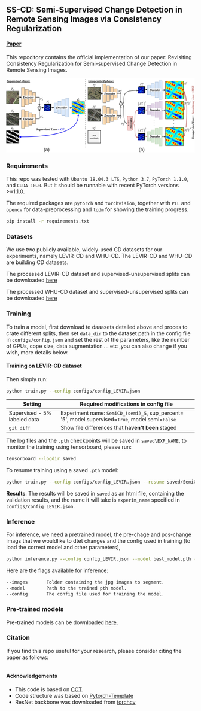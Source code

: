 ## SS-CD: Semi-Supervised Change Detection in Remote Sensing Images via Consistency Regularization

#### [Paper]()

This repocitory contains the official implementation of our paper:  Revisiting Consistency Regularization for Semi-supervised Change Detection in Remote Sensing Images.

<p align="center"><img src="./imgs/method.jpg" width="900"></p>

### Requirements

This repo was tested with `Ubuntu 18.04.3 LTS`, `Python 3.7`, `PyTorch 1.1.0`, and `CUDA 10.0`. But it should be runnable with recent PyTorch versions >=1.1.0.

The required packages are `pytorch` and `torchvision`, together with `PIL` and `opencv` for data-preprocessing and `tqdm` for showing the training progress.

```bash
pip install -r requirements.txt
```

### Datasets
We use two publicly available, widely-used CD datasets for our experiments, namely LEVIR-CD and WHU-CD. The LEVIR-CD and WHU-CD are building CD datasets.

The processed LEVIR-CD dataset and supervised-unsupervised splits can be downloaded [here](https://www.dropbox.com/sh/qxp2t98qpesouiy/AAD1Xr7-XPajzvyQfzPA1LKAa?dl=0)

The processed WHU-CD dataset and supervised-unsupervised splits can be downloaded [here](https://www.dropbox.com/sh/5qdnav1w7pmd74t/AABx_mLdj1MHj1SP2Djxgdf1a?dl=0)

### Training

To train a model, first download te daaasets detailed above and proces  to crate different splits, then set `data_dir` to the dataset path in the config file in `configs/config.json` and set the rest of the parameters, like the number of GPUs, cope size, data augmentation ... etc ,you can also change if you wish, more details below. 

#### Training on LEVIR-CD dataset
Then simply run:
```bash
python train.py --config configs/config_LEVIR.json
```

| Setting | Required modifications in config file |
| --- | --- |
| Supervised - 5% labeled data | Experiment name: `SemiCD_(semi)_5`, sup_percent= '5', model.supervised=`True`, model.semi=`False` |
| `git diff` | Show file differences that **haven't been** staged |



The log files and the `.pth` checkpoints will be saved in `saved\EXP_NAME`, to monitor the training using tensorboard, please run:

```bash
tensorboard --logdir saved
```

To resume training using a saved `.pth` model:

```bash
python train.py --config configs/config_LEVIR.json --resume saved/SemiCD/checkpoint.pth
```

**Results**: The results will be saved in `saved` as an html file, containing the validation results,
and the name it will take is `experim_name` specified in `configs/config_LEVIR.json`.

### Inference

For inference, we need a pretrained model, the pre-chage and pos-change imags that we wouldlike to dtet changes and the config used in training (to load the correct model and other parameters), 

```bash
python inference.py --config config_LEVIR.json --model best_model.pth --images images_folder
```

Here are the flags available for inference:

```
--images       Folder containing the jpg images to segment.
--model        Path to the trained pth model.
--config       The config file used for training the model.
```

### Pre-trained models

Pre-trained models can be downloaded [here]().

### Citation

If you find this repo useful for your research, please consider citing the paper as follows:

```

```

#### Acknowledgements

- This code is based on [CCT](https://github.com/yassouali/CCT).
- Code structure was based on [Pytorch-Template](https://github.com/victoresque/pytorch-template/blob/master/README.m)
- ResNet backbone was downloaded from [torchcv](https://github.com/donnyyou/torchcv)